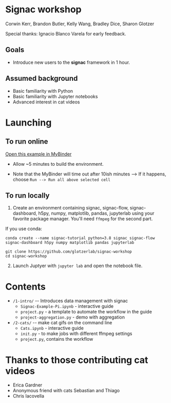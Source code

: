 # Signac workshop

Corwin Kerr, Brandon Butler, Kelly Wang, Bradley Dice, Sharon Glotzer

Special thanks: Ignacio Blanco Varela for early feedback.

## Goals
* Introduce new users to the **signac** framework in 1 hour.


## Assumed background
* Basic familiarity with Python
* Basic familiarity with Jupyter notebooks
* Advanced interest in cat videos


# Launching

## To run online
[Open this example in MyBinder](https://mybinder.org/v2/gh/glotzerlab/signac-workshop/HEAD)

* Allow ~5 minutes to build the environment.

* Note that the MyBinder will time out after 10ish minutes --> If it happens, choose `Run --> Run all above selected cell`


## To run locally

1. Create an environment containing signac, signac-flow, signac-dashboard, h5py, numpy, matplotlib, pandas, jupyterlab using your favorite package manager.
You'll need `ffmpeg` for the second part.

If you use conda:

```
conda create --name signac-tutorial python=3.8 signac signac-flow signac-dashboard h5py numpy matplotlib pandas jupyterlab

git clone https://github.com/glotzerlab/signac-workshop
cd signac-workshop
```

2. Launch Juptyer with `jupyter lab` and open the notebook file.



# Contents
* `/1-intro/` -- Introduces data management with signac
  * `Signac-Example-Pi.ipynb` - interactive guide
  * `project.py` - a template to automate the workflow in the guide
  * `project-aggregation.py` - demo with aggregation
* `/2-cats/` -- make cat gifs on the command line
  * `Cats.ipynb` - interactive guide
  * `init.py` - to make jobs with different ffmpeg settings
  * `project.py`, contains the workflow


# Thanks to those contributing cat videos
* Erica Gardner
* Anonymous friend with cats Sebastian and Thiago
* Chris Iacovella

